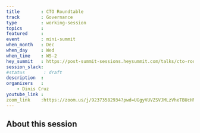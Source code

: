 ```yaml
---
title        : CTO Roundtable
track        : Governance
type         : working-session
topics       :
featured     :
event        : mini-summit
when_month   : Dec
when_day     : Wed
when_time    : WS-2
hey_summit   : https://post-summit-sessions.heysummit.com/talks/cto-roundtable/
session_slack:
#status       : draft
description  :
organizers   :
    - Dinis Cruz
youtube_link :
zoom_link    :https://zoom.us/j/92373582934?pwd=UGgyVUVZSVJMLzVheTBUcHNLVkVJZz09
---
```


## About this session
